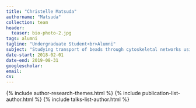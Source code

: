 ```yaml
---
title: "Christelle Matsuda"
authorname: "Matsuda"
collection: team
header:
  teaser: bio-photo-2.jpg
tags: alumni
tagline: "Undergraduate Student<br>Alumni"
subject: "Studying transport of beads through cytoskeletal networks using DDM"
date-start: 2018-02-01
date-end: 2019-08-31
googlescholar: 
email: 
cv: 
---
```


<p align= "justify">

{% include author-research-themes.html %}
{% include publication-list-author.html %}
{% include talks-list-author.html %}
